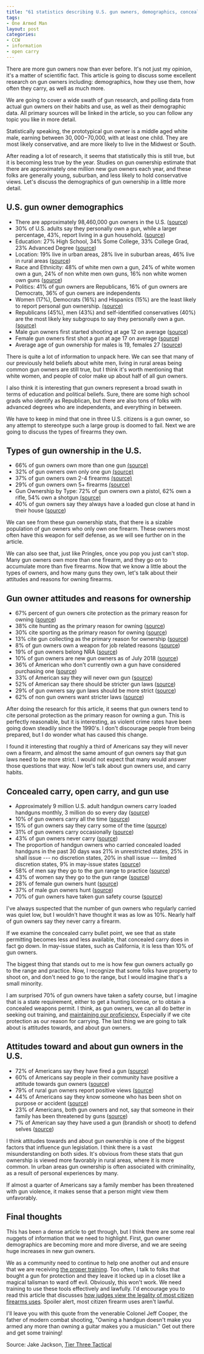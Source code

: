 ```yaml
---
title: "61 statistics describing U.S. gun owners, demographics, concealed carry, and more"
tags:
- One Armed Man
layout: post
categories:
- CCW
- information
- open carry
---
```


There are more gun owners now than ever before. It's not just my opinion, it's a matter of scientific fact. This article is going to discuss some excellent research on gun owners including: demographics, how they use them, how often they carry, as well as much more.

We are going to cover a wide swath of gun research, and polling data from actual gun owners on their habits and use, as well as their demographic data. All primary sources will be linked in the article, so you can follow any topic you like in more detail.

Statistically speaking, the prototypical gun owner is a middle aged white male, earning between $30,000-$70,000, with at least one child. They are most likely conservative, and are more likely to live in the Midwest or South.

After reading a lot of research, it seems that statistically this is still true, but it is becoming less true by the year. Studies on gun ownership estimate that there are approximately one million new gun owners each year, and these folks are generally young, suburban, and less likely to hold conservative views. Let's discuss the demographics of gun ownership in a little more detail.

## U.S. gun owner demographics

- There are approximately 98,460,000 gun owners in the U.S. ([source](https://news.gallup.com/poll/264932/percentage-americans-own-guns.aspx))
- 30% of U.S. adults say they personally own a gun, while a larger percentage, 43%, report living in a gun household. ([source](https://news.gallup.com/poll/264932/percentage-americans-own-guns.aspx))
- Education: 27% High School, 34% Some College, 33% College Grad, 23% Advanced Degree ([source](https://www.pewsocialtrends.org/2017/06/22/americas-complex-relationship-with-guns/))
- Location: 19% live in urban areas, 28% live in suburban areas, 46% live in rural areas ([source](https://www.pewsocialtrends.org/2017/06/22/americas-complex-relationship-with-guns/))
- Race and Ethnicity: 48% of white men own a gun, 24% of white women own a gun, 24% of non white men own guns, 16% non white women own guns ([source](https://www.pewsocialtrends.org/2017/06/22/americas-complex-relationship-with-guns/))
- Politics: 41% of gun owners are Republicans, 16% of gun owners are Democrats, 36% of gun owners are independents
- Women (17%), Democrats (16%) and Hispanics (15%) are the least likely to report personal gun ownership. [(source)](https://news.gallup.com/poll/264932/percentage-americans-own-guns.aspx)
- Republicans (45%), men (43%) and self-identified conservatives (40%) are the most likely key subgroups to say they personally own a gun. [(source)](https://news.gallup.com/poll/264932/percentage-americans-own-guns.aspx)
- Male gun owners first started shooting at age 12 on average ([source](https://www.pewsocialtrends.org/2017/06/22/americas-complex-relationship-with-guns/))
- Female gun owners first shot a gun at age 17 on average ([source](https://www.pewsocialtrends.org/2017/06/22/americas-complex-relationship-with-guns/))
- Average age of gun ownership for males is 19, females 27 ([source](https://www.pewsocialtrends.org/2017/06/22/americas-complex-relationship-with-guns/))

There is quite a lot of information to unpack here. We can see that many of our previously held beliefs about white men, living in rural areas being common gun owners are still true, but I think it's worth mentioning that white women, and people of color make up about half of all gun owners.

I also think it is interesting that gun owners represent a broad swath in terms of education and political beliefs. Sure, there are some high school grads who identify as Republican, but there are also tons of folks with advanced degrees who are independents, and everything in between.

We have to keep in mind that one in three U.S. citizens is a gun owner, so any attempt to stereotype such a large group is doomed to fail. Next we are going to discuss the types of firearms they own.

## Types of gun ownership in the U.S.

- 66% of gun owners own more than one gun [(source)](https://www.pewsocialtrends.org/2017/06/22/americas-complex-relationship-with-guns/)
- 32% of gun owners own only one gun [(source)](https://www.pewsocialtrends.org/2017/06/22/americas-complex-relationship-with-guns/)
- 37% of gun owners own 2-4 firearms [(source)](https://www.pewsocialtrends.org/2017/06/22/americas-complex-relationship-with-guns/)
- 29% of gun owners own 5+ firearms [(source)](https://www.pewsocialtrends.org/2017/06/22/americas-complex-relationship-with-guns/)
- Gun Ownership by Type: 72% of gun owners own a pistol, 62% own a rifle, 54% own a shotgun [(source)](https://www.pewsocialtrends.org/2017/06/22/americas-complex-relationship-with-guns/)
- 40% of gun owners say they always have a loaded gun close at hand in their house ([source](https://www.pewsocialtrends.org/2017/06/22/americas-complex-relationship-with-guns/))

We can see from these gun ownership stats, that there is a sizable population of gun owners who only own one firearm. These owners most often have this weapon for self defense, as we will see further on in the article.

We can also see that, just like Pringles, once you pop you just can't stop. Many gun owners own more than one firearm, and they go on to accumulate more than five firearms. Now that we know a little about the types of owners, and how many guns they own, let's talk about their attitudes and reasons for owning firearms.

## Gun owner attitudes and reasons for ownership

- 67% percent of gun owners cite protection as the primary reason for owning ([source](https://www.pewsocialtrends.org/2017/06/22/americas-complex-relationship-with-guns/))
- 38% cite hunting as the primary reason for owning ([source](https://www.pewsocialtrends.org/2017/06/22/americas-complex-relationship-with-guns/))
- 30% cite sporting as the primary reason for owning ([source](https://www.pewsocialtrends.org/2017/06/22/americas-complex-relationship-with-guns/))
- 13% cite gun collecting as the primary reason for ownership ([source](https://www.pewsocialtrends.org/2017/06/22/americas-complex-relationship-with-guns/))
- 8% of gun owners own a weapon for job related reasons ([source](https://www.pewsocialtrends.org/2017/06/22/americas-complex-relationship-with-guns/))
- 19% of gun owners belong NRA ([source](https://www.pewsocialtrends.org/2017/06/22/americas-complex-relationship-with-guns/))
- 10% of gun owners are new gun owners as of July 2018 ([source](https://www.ncbi.nlm.nih.gov/pmc/articles/PMC5993417/))
- 36% of American who don't currently own a gun have considered purchasing one ([source](https://www.pewsocialtrends.org/2017/06/22/americas-complex-relationship-with-guns/))
- 33% of American say they will never own gun ([source](https://www.pewsocialtrends.org/2017/06/22/americas-complex-relationship-with-guns/))
- 52% of American say there should be stricter gun laws ([source](https://www.pewsocialtrends.org/2017/06/22/americas-complex-relationship-with-guns/))
- 29% of gun owners say gun laws should be more strict ([source](https://www.pewsocialtrends.org/2017/06/22/americas-complex-relationship-with-guns/))
- 62% of non gun owners want stricter laws ([source](https://www.pewsocialtrends.org/2017/06/22/americas-complex-relationship-with-guns/))

After doing the research for this article, it seems that gun owners tend to cite personal protection as the primary reason for owning a gun. This is perfectly reasonable, but it is interesting, as violent crime rates have been going down steadily since the 1990's. I don't discourage people from being prepared, but I do wonder what has caused this change.

I found it interesting that roughly a third of Americans say they will never own a firearm, and almost the same amount of gun owners say that gun laws need to be more strict. I would not expect that many would answer those questions that way. Now let's talk about gun owners use, and carry habits.

## Concealed carry, open carry, and gun use

- Approximately 9 million U.S. adult handgun owners carry loaded handguns monthly, 3 million do so every day ([source](https://www.ncbi.nlm.nih.gov/pmc/articles/PMC5678386/))
- 10% of gun owners carry all the time ([source](https://www.ncbi.nlm.nih.gov/pmc/articles/PMC5678386/))
- 15% of gun owners say they carry some of the time ([source](https://www.ncbi.nlm.nih.gov/pmc/articles/PMC5678386/))
- 31% of gun owners carry occasionally ([source](https://www.ncbi.nlm.nih.gov/pmc/articles/PMC5678386/))
- 43% of gun owners never carry ([source](https://www.ncbi.nlm.nih.gov/pmc/articles/PMC5678386/))
- The proportion of handgun owners who carried concealed loaded handguns in the past 30 days was 21% in unrestricted states, 25% in shall issue --- no discretion states, 20% in shall issue --- limited discretion states, 9% in may-issue states ([source](https://www.ncbi.nlm.nih.gov/pmc/articles/PMC5678386/))
- 58% of men say they go to the gun range to practice ([source](https://www.pewsocialtrends.org/2017/06/22/americas-complex-relationship-with-guns/))
- 43% of women say they go to the gun range ([source](https://www.pewsocialtrends.org/2017/06/22/americas-complex-relationship-with-guns/))
- 28% of female gun owners hunt ([source](https://www.pewsocialtrends.org/2017/06/22/americas-complex-relationship-with-guns/))
- 37% of male gun owners hunt ([source](https://www.pewsocialtrends.org/2017/06/22/americas-complex-relationship-with-guns/))
- 70% of gun owners have taken gun safety course ([source](https://www.pewsocialtrends.org/2017/06/22/americas-complex-relationship-with-guns/))

I've always suspected that the number of gun owners who regularly carried was quiet low, but I wouldn't have thought it was as low as 10%. Nearly half of gun owners say they never carry a firearm.

If we examine the concealed carry bullet point, we see that as state permitting becomes less and less available, that concealed carry does in fact go down. In may-issue states, such as California, it is less than 10% of gun owners.

The biggest thing that stands out to me is how few gun owners actually go to the range and practice. Now, I recognize that some folks have property to shoot on, and don't need to go to the range, but I would imagine that's a small minority.

I am surprised 70% of gun owners have taken a safety course, but I imagine that is a state requirement, either to get a hunting license, or to obtain a concealed weapons permit. I think, as gun owners, we can all do better in seeking out training, and [maintaining our proficiency.](https://www.tierthreetactical.com/getting-started-in-uspsa-a-step-by-step-guide/) Especially if we cite protection as our reason for carrying. The last thing we are going to talk about is attitudes towards, and about gun owners.

## Attitudes toward and about gun owners in the U.S.

- 72% of Americans say they have fired a gun ([source](https://www.pewsocialtrends.org/2017/06/22/americas-complex-relationship-with-guns/))
- 60% of Americans say people in their community have positive a attitude towards gun owners ([source](https://www.pewsocialtrends.org/2017/06/22/americas-complex-relationship-with-guns/))
- 79% of rural gun owners report positive views ([source](https://www.pewsocialtrends.org/2017/06/22/americas-complex-relationship-with-guns/))
- 44% of Americans say they know someone who has been shot on purpose or accident ([source](https://www.pewsocialtrends.org/2017/06/22/americas-complex-relationship-with-guns/))
- 23% of Americans, both gun owners and not, say that someone in their family has been threatened by guns ([source](https://www.pewsocialtrends.org/2017/06/22/americas-complex-relationship-with-guns/))
- 7% of American say they have used a gun (brandish or shoot) to defend selves ([source](https://www.pewsocialtrends.org/2017/06/22/americas-complex-relationship-with-guns/))

I think attitudes towards and about gun ownership is one of the biggest factors that influence gun legislation. I think there is a vast misunderstanding on both sides. It's obvious from these stats that gun ownership is viewed more favorably in rural areas, where it is more common. In urban areas gun ownership is often associated with criminality, as a result of personal experiences by many.

If almost a quarter of Americans say a family member has been threatened with gun violence, it makes sense that a person might view them unfavorably.

## Final thoughts

This has been a dense article to get through, but I think there are some real nuggets of information that we need to highlight. First, gun owner demographics are becoming more and more diverse, and we are seeing huge increases in new gun owners.

We as a community need to continue to help one another out and ensure that we are receiving [the proper training](https://shooting-performance.coursestorm.com/). Too often, I talk to folks that bought a gun for protection and they leave it locked up in a closet like a magical talisman to ward off evil. Obviously, this won't work. We need training to use these tools effectively and lawfully. I'd encourage you to read this article that discusses [how judges view the legality of most citizen firearms uses](https://www.tierthreetactical.com/21-defensive-gun-use-statistics-with-judge-provided-legal-analysis/). Spoiler alert, most citizen firearm uses aren't lawful.

I'll leave you with this quote from the venerable Colonel Jeff Cooper, the father of modern combat shooting, "Owning a handgun doesn't make you armed any more than owning a guitar makes you a musician." Get out there and get some training!

Source: Jake Jackson, [Tier Three Tactical](https://www.tierthreetactical.com/61-statistics-describing-u-s-gun-owners-demographics-concealed-carry-and-more/)
